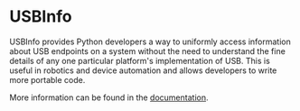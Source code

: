 # USBInfo

USBInfo provides Python developers a way to uniformly access information
about USB endpoints on a system without the need to understand the fine
details of any one particular platform's implementation of USB. This is
useful in robotics and device automation and allows developers to write
more portable code.

More information can be found in the
[documentation](http://usbinfo.readthedocs.org/en/latest/).
